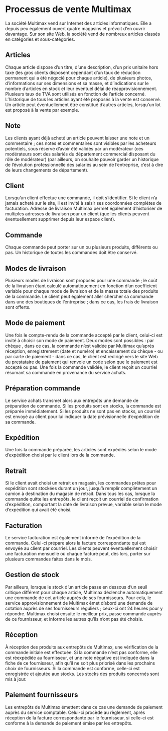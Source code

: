 # Processus de vente Multimax

La société Multimax vend sur Internet des articles informatiques. Elle a
depuis peu également ouvert quatre magasins et prévoit d’en ouvrir davantage.
Sur son site Web, la société vend de nombreux articles classés en catégories
et sous-catégories.

## Articles

Chaque article dispose d’un titre, d’une description, d’un prix unitaire hors
taxe (les gros clients disposent cependant d’un taux de réduction permanent
qui a été négocié pour chaque article), de plusieurs photos, d’informations
sur ses dimensions et sa masse, et d’indications sur le nombre d’articles en
stock et leur éventuel délai de réapprovisionnement.
Plusieurs taux de TVA sont utilisés en fonction de l’article concerné.
L’historique de tous les articles ayant été proposés à la vente est conservé.
Un article peut éventuellement être constitué d’autres articles, lorsqu’un
lot est proposé à la vente par exemple.

## Note

Les clients ayant déjà acheté un article peuvent laisser une note et un commentaire
; ces notes et commentaires sont visibles par les acheteurs potentiels,
sous réserve d’avoir été validés par un modérateur (ces modérateurs sont des
salariés du département commercial disposant du rôle de modérateur) (par
ailleurs, on souhaite pouvoir garder un historique de l’évolution professionnelle
des salariés au sein de l’entreprise, c’est à dire de leurs changements de
département).

## Client

Lorsqu’un client effectue une commande, il doit s’identifier. Si le client
n’a jamais acheté sur le site, il est invité à saisir ses coordonnées complètes
de facturation.
Adresse de livraison
Multimax permet également d’historiser de multiples adresses de livraison
pour un client (que les clients peuvent éventuellement supprimer depuis leur
espace client).

## Commande

Chaque commande peut porter sur un ou plusieurs produits, différents ou
pas. Un historique de toutes les commandes doit être conservé.

## Modes de livraison

Plusieurs modes de livraison sont proposés pour une commande ; le coût
de la livraison étant calculé automatiquement en fonction d’un coefficient
variable pour chaque mode de livraison et de la masse totale des produits de
la commande. Le client peut également aller chercher sa commande dans une
des boutiques de l’entreprise ; dans ce cas, les frais de livraison sont offerts.

## Mode de paiement

Une fois le compte-rendu de la commande accepté par le client, celui-ci est
invité à choisir son mode de paiement. Deux modes sont possibles : par chèque
, dans ce cas, la commande n’est validée par Multimax qu’après réception,
enregistrement (date et numéro) et encaissement du chèque - ou par carte de
paiement - dans ce cas, le client est redirigé vers le site Web du prestataire
de paiement qui renvoie un code selon que le paiement est accepté ou pas.
Une fois la commande validée, le client reçoit un courriel résumant sa
commande en provenance du service achats.

## Préparation commande

Le service achats transmet alors aux entrepôts une demande de préparation
de commande. Si les produits sont en stocks, la commande est préparée
immédiatement. Si les produits ne sont pas en stocks, un courriel est envoyé
au client pour lui indiquer la date prévisionnelle d’expédition de sa commande.

## Expédition

Une fois la commande préparée, les articles sont expédiés selon le mode
d’expédition choisi par le client lors de la commande.

## Retrait

Si le client avait choisi un retrait en magasin, les commandes prêtes pour
expédition sont stockées durant un jour, jusqu’à remplir complètement un
camion à destination du magasin de retrait. Dans tous les cas, lorsque la
commande quitte les entrepôts, le client reçoit un courriel de confirmation
d’expédition, comportant la date de livraison prévue, variable selon le mode
d’expédition qui avait été choisi.

## Facturation

Le service facturation est également informé de l’expédition de la commande.
Celui-ci prépare alors la facture correspondante qui est envoyée au
client par courriel. Les clients peuvent éventuellement choisir une facturation
mensuelle où chaque facture peut, dès lors, porter sur plusieurs commandes
faites dans le mois.

## Gestion de stock

Par ailleurs, lorsque le stock d’un article passe en dessous d’un seuil
critique différent pour chaque article, Multimax déclenche automatiquement
une commande de cet article auprès de ses fournisseurs. Pour cela, le service
approvisionnement de Multimax émet d’abord une demande de cotation auprès
de ses fournisseurs réguliers ; ceux-ci ont 24 heures pour y répondre. Multimax
choisi ensuite le meilleur prix, passe commande auprès de ce fournisseur, et
informe les autres qu’ils n’ont pas été choisis.

## Réception

À réception des produits aux entrepôts de Multimax, une vérification de
la commande initiale est effectuée. Si la commande n’est pas conforme, elle
est réexpédiée au fournisseur, et une note négative est indiquée dans la fiche
de ce fournisseur, afin qu’il ne soit plus priorisé dans les prochains choix de
fournisseurs. Si la commande est conforme, celle-ci est enregistrée et ajoutée
aux stocks. Les stocks des produits concernés sont mis à jour.

## Paiement fournisseurs

Les entrepôts de Multimax émettent dans ce cas une demande de paiement
auprès du service comptable. Celui-ci procède au règlement, après réception
de la facture correspondante par le fournisseur, si celle-ci est conforme à la
demande de paiement émise par les entrepôts.